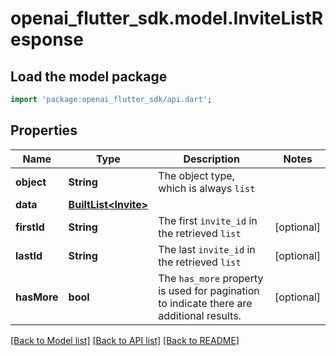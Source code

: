 # openai_flutter_sdk.model.InviteListResponse

## Load the model package
```dart
import 'package:openai_flutter_sdk/api.dart';
```

## Properties
Name | Type | Description | Notes
------------ | ------------- | ------------- | -------------
**object** | **String** | The object type, which is always `list` | 
**data** | [**BuiltList&lt;Invite&gt;**](Invite.md) |  | 
**firstId** | **String** | The first `invite_id` in the retrieved `list` | [optional] 
**lastId** | **String** | The last `invite_id` in the retrieved `list` | [optional] 
**hasMore** | **bool** | The `has_more` property is used for pagination to indicate there are additional results. | [optional] 

[[Back to Model list]](../README.md#documentation-for-models) [[Back to API list]](../README.md#documentation-for-api-endpoints) [[Back to README]](../README.md)


